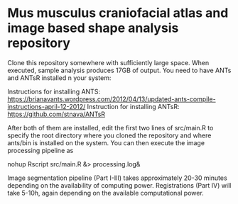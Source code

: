 # Mus musculus craniofacial atlas and image based shape analysis repository
Clone this repository somewhere with sufficiently large space. 
When executed, sample analysis produces 17GB of output. 
You need to have ANTs and ANTsR installed n your system:

  Instructions for installing ANTS: https://brianavants.wordpress.com/2012/04/13/updated-ants-compile-instructions-april-12-2012/
  Instruction for installing ANTsR: https://github.com/stnava/ANTsR
  
After both of them are installed, edit the first two lines of src/main.R to specify the root directory where you cloned the repository and where ants/bin is installed on the system. You can then execute the image processing pipeline as

nohup Rscript src/main.R &> processing.log&

Image segmentation pipeline (Part I-III) takes approximately 20-30 minutes depending on the availability of computing power. Registrations (Part IV) will take 5-10h, again depending on the available computational power.




